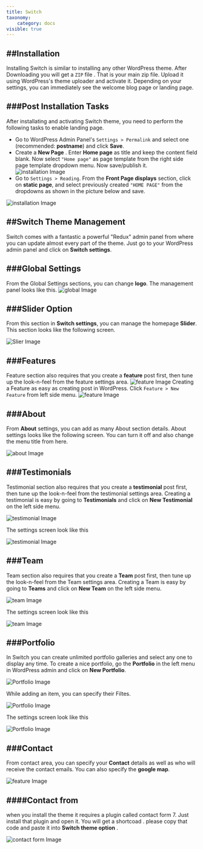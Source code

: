 ```yaml
---
title: Switch
taxonomy:
    category: docs
visible: true
---
```


##Installation
----------
Installing Switch is similar to installing any other WordPress theme. After Downloading you will get a `ZIP` file . That is your main zip file. Upload it using WordPress's theme uploader and activate it. Depending on your settings, you can immediately see the welcome blog page or landing page. 

###Post Installation Tasks
----------

After installating and activating Switch theme, you need to perform the following tasks to enable landing page. 

- Go to WordPress Admin Panel's `Settings > Permalink` and select one (recommended: **postname**) and click **Save**.
- Create a **New Page** . Enter __Home page__ as title and keep the content field blank. Now select `"Home page"` as page template from the right side page template dropdown menu. Now save/publish it.
![installation Image](img-18.png)
- Go to `Settings > Reading`. From the **Front Page displays** section, click on **static page**, and select previously created `"HOME PAGE"` from the dropdowns as shown in the picture below and save.

![installation Image](img-1.png)





##Switch Theme Management
----------
Switch comes with a fantastic a powerful "Redux" admin panel from where you can update almost every part of the theme. Just go to your WordPress admin panel and click on **Switch settings**. 

###Global Settings
----------
From the Global Settings sections, you can change **logo**. The management panel looks like this.
![global Image](img-2.png)

###Slider Option
----------

From this section in **Switch settings**, you can manage the homepage **Slider**. This section looks like the following screen.

![Slier Image](img-5.png)


###Features
----------
Feature section also requires that you create a **feature** post first, then tune up the look-n-feel from the feature settings area. 
![feature Image](img-6.png)
Creating a Feature as easy as creating post in WordPress. Click  ``Feature > New Feature`` from left side menu.
![feature Image](img-19.png)

###About
----------

From **About** settings, you can add as many About section details. 
About settings looks like the following screen. You can turn it off and also change the menu title from here. 

![about Image](img-8.png)

###Testimonials
----------

Testimonial section also requires that you create a **testimonial** post first, then tune up the look-n-feel from the testimonial settings area. 
Creating a testimonial is easy by going to **Testimonials** and click on **New Testimonial** on the left side menu. 

![testimonial Image](img-10.png)

The settings screen look like this

![testimonial Image](img-9.png)


###Team
----------

Team section also requires that you create a **Team** post first, then tune up the look-n-feel from the Team settings area. 
Creating a Team is easy by going to **Teams** and click on **New Team** on the left side menu. 


![team Image](img-11.png)

The settings screen look like this

![team Image](img-12.png)


###Portfolio
----------

In Switch you can create unlimited portfolio galleries and select any one to display any time. To create a nice portfolio, go the **Portfolio** in the left menu in WordPress admin and click on **New Portfolio**. 


![Portfolio Image](img-13.png)

While adding an item, you can specify their Filtes.

![Portfolio Image](img-14.png)

The settings screen look like this

![Portfolio Image](img-15.png)

###Contact
----------

From contact area, you can specify your **Contact** details as well as who will receive the contact emails. You can also specify the **google map**. 

![feature Image](img-17.png)

####Contact from
----------
when you install the theme it requires a plugin called contact form 7. Just install that plugin and open it. You will get a shortcoad . please copy that code and paste it into **Switch theme option** .

![contact form Image](img-16.png)














